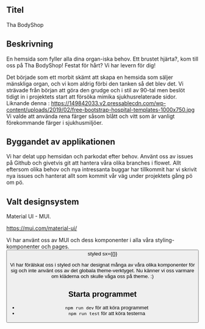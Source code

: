 ## Titel

Tha BodyShop

## Beskrivning

En hemsida som fyller alla dina organ-iska behov. Ett brustet hjärta?, kom till oss på Tha BodyShop! Festat för hårt? Vi har levern för dig!

Det började som ett morbit skämt att skapa en hemsida som säljer mänskliga organ, och vi kom aldrig förbi den tanken så det blev det. Vi strävade från början att göra den grudge och i stil av 90-tal men beslöt tidigt in i projektets start att försöka mimika sjukhusrelaterade sidor. Liknande denna : https://149842033.v2.pressablecdn.com/wp-content/uploads/2019/02/free-bootstrap-hospital-templates-1000x750.jpg
Vi valde att använda rena färger såsom blått och vitt som är vanligt förekommande färger i sjukhusmiljöer.

## Byggandet av applikationen

Vi har delat upp hemsidan och parkodat efter behov. Använt oss av issues på Github och givetvis git att hantera våra olika branches i flowet.
Allt eftersom olika behov och nya intressanta buggar har tillkommit har vi skrivit nya issues och hanterat allt som kommit vår väg under projektets gång pö om pö.

## Valt designsystem

Material UI - MUI.

https://mui.com/material-ui/

Vi har använt oss av MUI och dess komponenter i alla våra styling-komponenter och pages.
<Box> <Container> <Grid> <Card> <Hidden> <Typography> <Textfield> <ListItem> <Snackbar> <AlertDialog> <Stack> <Button> styled sx={{}}

Vi har förälskat oss i styled och har designat många av våra olika komponenter för sig och inte använt oss av det globala theme-verktyget. Nu känner vi oss varmare om kläderna och skulle våga oss på theme. :)

## Starta programmet

- `npm run dev` för att köra programmet
- `npm run test` för att köra testerna

